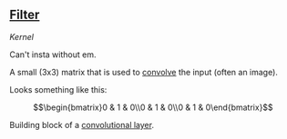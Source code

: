 ## [Filter](#filter)
*Kernel*

Can't insta without em.

A small (3x3) matrix that is used to [convolve](#convolve) the input (often an image).

Looks something like this:

$$\begin{bmatrix}0 & 1 & 0\\0 & 1 & 0\\0 & 1 & 0\end{bmatrix}$$

Building block of a [convolutional layer](#convolutional-layer).
